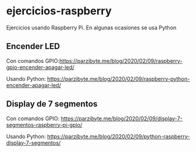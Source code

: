 # ejercicios-raspberry
Ejercicios usando Raspberry Pi. En algunas ocasiones se usa Python

## Encender LED
Con comandos GPIO:https://parzibyte.me/blog/2020/02/09/raspberry-gpio-encender-apagar-led/

Usando Python: https://parzibyte.me/blog/2020/02/09/raspberry-python-encender-apagar-led/

## Display de 7 segmentos
Con comandos GPIO: https://parzibyte.me/blog/2020/02/09/display-7-segmentos-raspberry-pi-gpio/

Usando Python: https://parzibyte.me/blog/2020/02/09/python-raspberry-display-7-segmentos/
